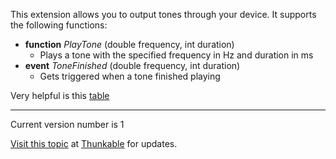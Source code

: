 This extension allows you to output tones through your device. It supports the following functions:
* **function** _PlayTone_ (double frequency, int duration)
    * Plays a tone with the specified frequency in Hz and duration in ms
* **event** _ToneFinished_ (double frequency, int duration)
   * Gets triggered when a tone finished playing

Very helpful is this [table](https://en.wikipedia.org/wiki/Piano_key_frequencies)

---

Current version number is 1

[Visit this topic](https://community.thunkable.com/t/free-tonegenerator-extension/25196) at [Thunkable](http:/thunkable.com) for updates.